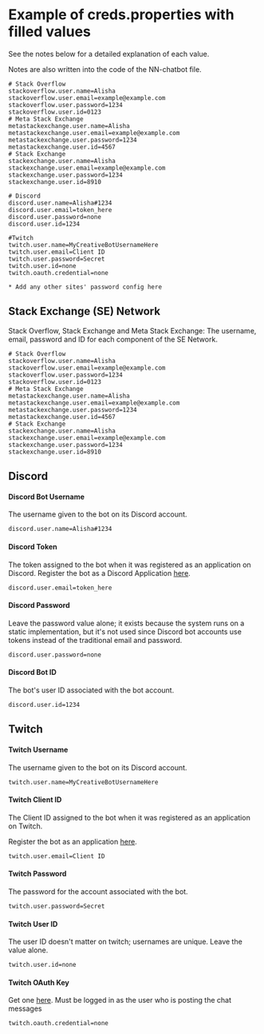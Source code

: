 # Example of creds.properties with filled values
See the notes below for a detailed explanation of each value.

Notes are also written into the code of the NN-chatbot file.

```
# Stack Overflow
stackoverflow.user.name=Alisha
stackoverflow.user.email=example@example.com
stackoverflow.user.password=1234
stackoverflow.user.id=0123
# Meta Stack Exchange
metastackexchange.user.name=Alisha
metastackexchange.user.email=example@example.com
metastackexchange.user.password=1234
metastackexchange.user.id=4567
# Stack Exchange
stackexchange.user.name=Alisha
stackexchange.user.email=example@example.com
stackexchange.user.password=1234
stackexchange.user.id=8910

# Discord
discord.user.name=Alisha#1234
discord.user.email=token_here
discord.user.password=none
discord.user.id=1234

#Twitch
twitch.user.name=MyCreativeBotUsernameHere
twitch.user.email=Client ID
twitch.user.password=Secret
twitch.user.id=none
twitch.oauth.credential=none

* Add any other sites' password config here
```

## Stack Exchange (SE) Network
Stack Overflow, Stack Exchange and Meta Stack Exchange: The username, email, password and ID for each component of the SE Network.
```
# Stack Overflow
stackoverflow.user.name=Alisha
stackoverflow.user.email=example@example.com
stackoverflow.user.password=1234
stackoverflow.user.id=0123
# Meta Stack Exchange
metastackexchange.user.name=Alisha
metastackexchange.user.email=example@example.com
metastackexchange.user.password=1234
metastackexchange.user.id=4567
# Stack Exchange
stackexchange.user.name=Alisha
stackexchange.user.email=example@example.com
stackexchange.user.password=1234
stackexchange.user.id=8910
```

## Discord
#### Discord Bot Username
The username given to the bot on its Discord account.
```
discord.user.name=Alisha#1234
```

#### Discord Token
The token assigned to the bot when it was registered as an application on Discord.
Register the bot as a Discord Application [here](https://discordapp.com/developers/applications/me).
```
discord.user.email=token_here
```

#### Discord Password
Leave the password value alone; it exists because the system runs on a static implementation, but it's not used
 since Discord bot accounts use tokens instead of the traditional email and password.
 ```
discord.user.password=none
```

#### Discord Bot ID
The bot's user ID associated with the bot account.
```
discord.user.id=1234
```

## Twitch
#### Twitch Username
The username given to the bot on its Discord account.
```
twitch.user.name=MyCreativeBotUsernameHere
```

#### Twitch Client ID
The Client ID assigned to the bot when it was registered as an application on Twitch.

Register the bot as an application [here](https://glass.twitch.tv/console/apps/create).
```
twitch.user.email=Client ID
```

#### Twitch Password
The password for the account associated with the bot.
```
twitch.user.password=Secret
```

#### Twitch User ID
The user ID doesn't matter on twitch; usernames are unique. Leave the value alone.
```
twitch.user.id=none
```

#### Twitch OAuth Key
Get one [here](https://twitchapps.com/tmi/).
Must be logged in as the user who is posting the chat messages
```
twitch.oauth.credential=none
```
